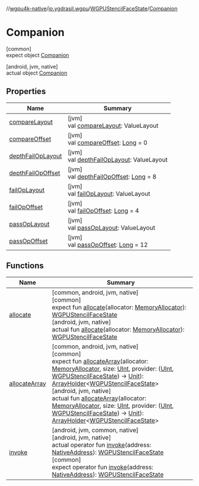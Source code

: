 //[wgpu4k-native](../../../../index.md)/[io.ygdrasil.wgpu](../../index.md)/[WGPUStencilFaceState](../index.md)/[Companion](index.md)

# Companion

[common]\
expect object [Companion](index.md)

[android, jvm, native]\
actual object [Companion](index.md)

## Properties

| Name | Summary |
|---|---|
| [compareLayout](compare-layout.md) | [jvm]<br>val [compareLayout](compare-layout.md): ValueLayout |
| [compareOffset](compare-offset.md) | [jvm]<br>val [compareOffset](compare-offset.md): [Long](https://kotlinlang.org/api/core/kotlin-stdlib/kotlin/-long/index.html) = 0 |
| [depthFailOpLayout](depth-fail-op-layout.md) | [jvm]<br>val [depthFailOpLayout](depth-fail-op-layout.md): ValueLayout |
| [depthFailOpOffset](depth-fail-op-offset.md) | [jvm]<br>val [depthFailOpOffset](depth-fail-op-offset.md): [Long](https://kotlinlang.org/api/core/kotlin-stdlib/kotlin/-long/index.html) = 8 |
| [failOpLayout](fail-op-layout.md) | [jvm]<br>val [failOpLayout](fail-op-layout.md): ValueLayout |
| [failOpOffset](fail-op-offset.md) | [jvm]<br>val [failOpOffset](fail-op-offset.md): [Long](https://kotlinlang.org/api/core/kotlin-stdlib/kotlin/-long/index.html) = 4 |
| [passOpLayout](pass-op-layout.md) | [jvm]<br>val [passOpLayout](pass-op-layout.md): ValueLayout |
| [passOpOffset](pass-op-offset.md) | [jvm]<br>val [passOpOffset](pass-op-offset.md): [Long](https://kotlinlang.org/api/core/kotlin-stdlib/kotlin/-long/index.html) = 12 |

## Functions

| Name | Summary |
|---|---|
| [allocate](allocate.md) | [common, android, jvm, native]<br>[common]<br>expect fun [allocate](allocate.md)(allocator: [MemoryAllocator](../../../ffi/-memory-allocator/index.md)): [WGPUStencilFaceState](../index.md)<br>[android, jvm, native]<br>actual fun [allocate](allocate.md)(allocator: [MemoryAllocator](../../../ffi/-memory-allocator/index.md)): [WGPUStencilFaceState](../index.md) |
| [allocateArray](allocate-array.md) | [common, android, jvm, native]<br>[common]<br>expect fun [allocateArray](allocate-array.md)(allocator: [MemoryAllocator](../../../ffi/-memory-allocator/index.md), size: [UInt](https://kotlinlang.org/api/core/kotlin-stdlib/kotlin/-u-int/index.html), provider: ([UInt](https://kotlinlang.org/api/core/kotlin-stdlib/kotlin/-u-int/index.html), [WGPUStencilFaceState](../index.md)) -&gt; [Unit](https://kotlinlang.org/api/core/kotlin-stdlib/kotlin/-unit/index.html)): [ArrayHolder](../../../ffi/-array-holder/index.md)&lt;[WGPUStencilFaceState](../index.md)&gt;<br>[android, jvm, native]<br>actual fun [allocateArray](allocate-array.md)(allocator: [MemoryAllocator](../../../ffi/-memory-allocator/index.md), size: [UInt](https://kotlinlang.org/api/core/kotlin-stdlib/kotlin/-u-int/index.html), provider: ([UInt](https://kotlinlang.org/api/core/kotlin-stdlib/kotlin/-u-int/index.html), [WGPUStencilFaceState](../index.md)) -&gt; [Unit](https://kotlinlang.org/api/core/kotlin-stdlib/kotlin/-unit/index.html)): [ArrayHolder](../../../ffi/-array-holder/index.md)&lt;[WGPUStencilFaceState](../index.md)&gt; |
| [invoke](invoke.md) | [android, jvm, common, native]<br>[android, jvm, native]<br>actual operator fun [invoke](invoke.md)(address: [NativeAddress](../../../ffi/-native-address/index.md)): [WGPUStencilFaceState](../index.md)<br>[common]<br>expect operator fun [invoke](invoke.md)(address: [NativeAddress](../../../ffi/-native-address/index.md)): [WGPUStencilFaceState](../index.md) |